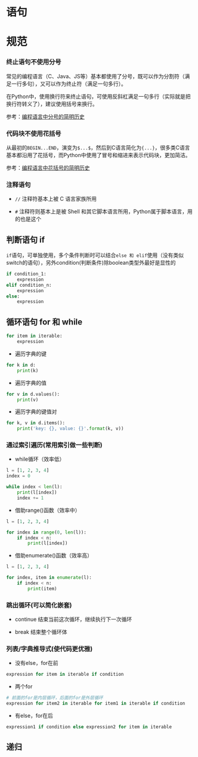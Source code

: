 # 语句

# 规范

### 终止语句不使用分号

常见的编程语言（C、Java、JS等）基本都使用了分号，既可以作为分割符（满足一行多句），又可以作为终止符（满足一句多行）。

在Python中，使用换行符来终止语句，可使用反斜杠满足一句多行（实际就是把换行符转义了），建议使用括号来换行。

参考：[编程语言中分号的简明历史](https://mp.weixin.qq.com/s/VLJZjMp1OuMDwIiL4NH1_g)

### 代码块不使用花括号

从最初的`BEGIN...END`，演变为`$...$`，然后到C语言简化为`{...}`，很多类C语言基本都沿用了花括号，而Python中使用了冒号和缩进来表示代码块，更加简洁。

参考：[编程语言中花括号的简明历史](https://mp.weixin.qq.com/s/8-DgLMBfWSnR0j8Q83UzeQ)

### 注释语句

- `//` 注释符基本上被 C 语言家族所用

- `#` 注释符则基本上是被 Shell 和其它脚本语言所用，Python属于脚本语言，用的也是这个


## 判断语句 if

`if`语句，可单独使用，多个条件判断时可以结合`else 和 elif`使用（没有类似switch的语句），另外condition(判断条件)除boolean类型外最好是显性的

```python
if condition_1:
    expression
elif condition_n:
    expression
else:
    expression
```

## 循环语句 for 和 while

```python
for item in iterable:
    expression
```

- 遍历字典的键

```python
for k in d:
    print(k)
```

- 遍历字典的值

```python
for v in d.values():
    print(v)
```

- 遍历字典的键值对

```python
for k, v in d.items():
    print('key: {}, value: {}'.format(k, v))
```

### 通过索引遍历(常用索引做一些判断)

- while循环（效率低）

```python
l = [1, 2, 3, 4]
index = 0

while index < len(l):
    print(l[index])
    index += 1
```

- 借助range()函数（效率中）

```python
l = [1, 2, 3, 4]

for index in range(0, len(l)):
    if index < n:
        print(l[index])
```

- 借助enumerate()函数（效率高）

```python
l = [1, 2, 3, 4]

for index, item in enumerate(l):
    if index < n:
        print(item)
```

### 跳出循环(可以简化嵌套)

- continue 结束当前这次循环，继续执行下一次循环

- break 结束整个循环体

### 列表/字典推导式(使代码更优雅)

- 没有else，for在前

```python
expression for item in iterable if condition
```

- 两个for

```python
# 前面的for是内层循环，后面的for是外层循环
expression for item2 in iterable for item1 in iterable if condition
```

- 有else，for在后

```python
expression1 if condition else expression2 for item in iterable
```

## 递归
